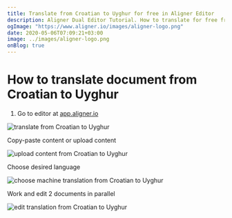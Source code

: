 ```yaml
---
title: Translate from Croatian to Uyghur for free in Aligner Editor
description: Aligner Dual Editor Tutorial. How to translate for free from Croatian to Uyghur. Aligner is multilingual document management platform. 
ogImage: "https://www.aligner.io/images/aligner-logo.png"
date: 2020-05-06T07:09:21+03:00
image: ../images/aligner-logo.png
onBlog: true
---
```


# How to translate document from Croatian to Uyghur

1. Go to editor at [app.aligner.io](https://app.aligner.io "Aligner App web page")

![translate from Croatian to Uyghur](../aligner-blank-editor.png "translate from Croatian to Uyghur")

Copy-paste content or upload content

![upload content from Croatian to Uyghur](../aligner-uploaded-document.png "upload content from Croatian to Uyghur")

Choose desired language

![choose machine translation from Croatian to Uyghur](../aligner-language-dropdown.png "choose machine translation from Croatian to Uyghur")

Work and edit 2 documents in parallel

![edit translation from Croatian to Uyghur](../aligner-double-sitded-editor.png "edit translation from Croatian to Uyghur")

